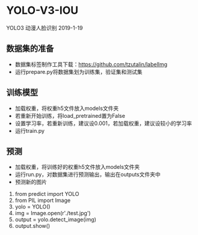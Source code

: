 # YOLO-V3-IOU
YOLO3 动漫人脸识别 2019-1-19
## 数据集的准备 
- 数据集标签制作工具下载：https://github.com/tzutalin/labelImg
- 运行prepare.py将数据集划为训练集，验证集和测试集
## 训练模型
- 加载权重，将权重h5文件放入models文件夹
- 若重新开始训练，将load_pretrained置为False
- 设置学习率，若重新训练，建议设0.001，若加载权重，建议设较小的学习率
- 运行train.py
## 预测
- 加载权重，将训练好的权重h5文件放入models文件夹
- 运行run.py，对数据集进行预测输出，输出在outputs文件夹中
- 预测新的图片 
1. from predict import YOLO
2. from PIL import Image
3. yolo = YOLO()
4. img = Image.open(r'./test.jpg')
5. output = yolo.detect_image(img)
6. output.show()
